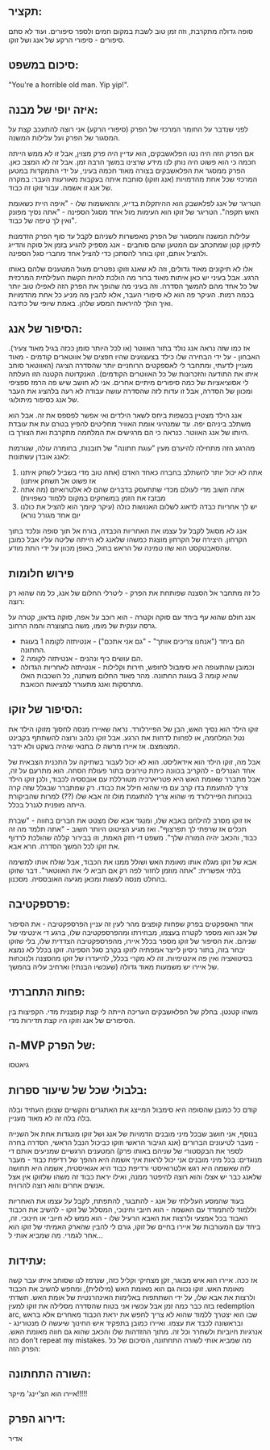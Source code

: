 ## תקציר:
סופה גדולה מתקרבת, וזה זמן טוב לשבת במקום חמים ולספר סיפורים. ועוד לא סתם סיפורים - סיפורי הרקע של אנג ושל זוקו.

## סיכום במשפט:
"You're a horrible old man. Yip yip!".

## איזה יופי של מבנה:
לפני שנדבר על החומר המרכזי של הפרק (סיפורי הרקע) אני רוצה להתעכב קצת על המסגור של הפרק ועל עלילות המשנה.

אם הפרק הזה היה נטו הפלאשבקים, הוא עדיין היה פרק מצוין, אבל זו לא ממש הייתה חכמה כי הוא פשוט היה נותן לנו מידע שרצינו במשך הרבה זמן. אבל זה לא המצב כאן. הפרק ממסגר את הפלאשבקים בצורה מאוד חכמה בעיני, על ידי התמקדות במטען המרכזי שכל אחת מהדמויות (אנג וזוקו) סוחבת איתה בעקבות מאורעות העבר: במקרה של אנג זו אשמה. עבור זוקו זה כבוד.

הטריגר של אנג לפלאשבק הוא ההיתקלות בדייג, וההאשמות שלו - "איפה היית כשאומת האש תקפה". הטריגר של זוקו הוא העימות מול אחד מסגל הספינה - "אתה נסיך מפונק ואין לך טיפה של כבוד".

עלילות המשנה והמסגור של הפרק מאפשרות לשניהם לקבל עד סוף הפרק הזדמנות לתיקון קטן שמתכתב עם המטען שהם סוחבים - אנג מספיק להגיע בזמן אל סוקה והדייג ולהציל אותם, זוקו בוחר להסתכן כדי להציל אחד מחברי סגל הספינה.

אלו לא תיקונים מאוד גדולים, וזה לא שאנג וזוקו נפטרים מעול המטענים שלהם באותו הרגע. אבל בעיני יש כאן איתות מאוד ברור מה הולכת להיות הקשת העלילתית המרכזית של כל אחד מהם להמשך הסדרה. וזה בעיני מה שהופך את הפרק הזה לאפילו טוב יותר בכמה רמות. העיקר פה הוא לא סיפורי העבר, אלא להבין מה מניע כל אחת מהדמויות ואיך הולך להיראות המסע שלהן.
באמת שיופי של כתיבה.
## הסיפור של אנג:
אז כמו שזה נראה אנג נולד בתור האווטר (או לכל היותר סומן ככזה בגיל מאוד צעיר). האבחון - על ידי הבחירה שלו כילד בצעצועים שהיו חפצים של אווטארים קודמים - מאוד מעניין לדעתי, ומתחבר לי לאספקטים הרוחניים יותר שהסדרה הציגה (האווטאר סוחב איתו את התודעה והזכרונות של כל האווטרים הקודמים). האנקדוטה הקטנה הזו העלתה לי אסוציאציות של כמה סיפורים מיתיים אחרים. אני לא חושב שיש פה הרמז ספציפי ומכוון של הסדרה, אבל זו עדות לזה שהסדרה עושה עבודה לא רעה בלהציג את העבר של אנג כסיפור מיתולוגי.

אנג הילד מצטיין בכשפות ביחס לשאר הילדים ואי אפשר לפספס את זה. אבל הוא משתלב ביניהם יפה. עד שמנהיגי אומת האוויר מחליטים להפיץ בטרם עת את עובדת היותו של אנג האווטר. כנראה כי הם מרגישים את המלחמה מתקרבת ואת הצורך בו.

מהרגע הזה מתחילה להיערם מעין "עוגת חתונה" של תובנות, בחומרה עולה, שגורמות לאנג אובדן עשתונות: 
1. אתה לא יכול יותר להשתלב בחברה כאחד האדם (אתה טוב מדי בשביל לשחק איתנו אז פשוט אל תשחק איתנו)
2. אתה חשוב מדי לעולם מכדי שתתעסק בדברים שהם לא אלטרואיזם (מה אתה מבזבז את הזמן במשחקים במקום ללמוד כשפויות)
3. יש לך אחריות כבדה לדאוג לשלום האנושות כולה (עיקר קיומך הוא להציל את כולנו יום אחד מגורל נורא)

אנג לא מסוגל לקבל על עצמו את האחריות הכבדה, בורח אל תוך סופה ונלכד בתוך הקרחון. היצירה של הקרחון מוצגת כמשהו שלאנג לא הייתה שליטה עליו אבל כמובן שהסאבטקסט הוא שזו טמינה של הראש בחול, באופן מכוון על ידי התת מודע.
## פירוש חלומות
כל זה מתחבר אל הסצנה שפותחת את הפרק - ליטרלי החלום של אנג, כל מה שהוא רק רוצה:

אנג חולם שהוא עף ביחד עם סוקה וקטרה - הוא רוכב על אפה, סוקה בדאון, קטרה על גרסה ענקית של מומו, משה בחצוצרה והמה הרחוב.
* הם ביחד ("אנחנו צריכים אותך" - "גם אני אתכם") - אנטיתזה לקומה 1 בעוגת החתונה.
* הם עושים כיף ונהנים - אנטיתזה לקומה 2.
* וכמובן שהתעופה היא סימבול לחופש, חירות וקלילות - אנטיתזה לאחריות הגדולה שהיא קומה 3 בעוגת החתונה.
מהר מאוד החלום משתנה, כל השכבות האלו מתרסקות ואנג מתעורר למציאות הכואבת.
## הסיפור של זוקו:
זוקו הילד הוא נסיך האש, הבן של הפיירלורד. נראה שאיירו מנסה לחסוך מזוקו הילד את נטל המלחמה, או לפחות לדחות את הרגע. אבל זוקו נלהב ורוצה להשתתף בקבינט המצומצם. אז איירו מרשה לו בתנאי שיהיה בשקט ולא ידבר.

אבל מה, זוקו הילד הוא אידאליסט. הוא לא יכול לעבור בשתיקה על התכנית הצבאית של אחד הגנרלים - להקריב בכוונה כיתת טירונים בתור פעולת הסחה. הוא מתרעם על זה, אבל מתברר שאומת האש היא פטריארכיה מטורללת עם אובססיה לכבוד, ולכן זוקו הילד צריך להתעמת בדו קרב עם מי שהוא חילל את כבודו. רק שמתברר שבגלל שזה קרה בנוכחות הפיירלורד מי שהוא צריך להתעמת מולו זה אבא שלו (??) למרות שהביקורת הייתה מופנית לגנרל בכלל.

אז זוקו מסרב להילחם באבא שלו, ומנגד אבא שלו מצטט את חברים בחווה - "שברת תכלים אז שרפתי לך תפרצוף". ואז מגיע הציטוט היותר חשוב - "אתה תלמד מה זה כבוד, והכאב יהיה המורה שלך". משפט די חזק האמת, וזו בבירור קללה שהולכת לרדוף את זוקו לכל המשך הסדרה. חרא אבא.

אבא של זוקו מגלה אותו מאומת האש ושולל ממנו את הכבוד, אבל שולח אותו למשימה בלתי אפשרית: "אתה מוזמן לחזור לפה רק אם תביא לי את האווטאר". דבר שזוקו בהחלט מנסה לעשות ומכאן מגיעה האובססיה. מסכנון.

## פרספקטיבה:
אחד האספקטים בפרק שפחות קופצים מהר לעין זה עניין הפרספקטיבה - את הסיפור של אנג הוא מספר לקטרה בעצמו, מבחירתו ומהפרספקטיבה שלו, ברגע די אינטימי של שניהם.
את הסיפור של זוקו מספר בכלל איירו, מהפרספקטיבה הצדדית שלו, בלי שזוקו יבחר בזה, בתור ניסיון לייצר אמפתיה לזוקו בקרב סגל הספינה. זוקו בכלל לא נמצא בסיטואציה ואין פה אינטימיות. זה לא מקרי בכלל, להיעדרו של זוקו מהסצנה ולנוכחות של איירו יש משמעות מאוד גדולה (שעכשיו הבנתי) וארחיב עליה בהמשך.
## פחות התחברתי:
משהו קטנטן. בחלק של הפלאשבקים העריכה הייתה לי קצת קופצנית מדי. הקפיצות בין הסיפורים של אנג וזוקו היו קצת תדירות מדי.
## ה-MVP של הפרק:
גיאטסו
## בלבולי שכל של שיעור ספרות:
קודם כל כמובן שהסופה היא סימבול המייצג את האתגרים והקשיים שצופן העתיד ובלה בלה בלה זה לא מאוד מעניין.

בנוסף, אני חושב שבכל מיני מובנים הדמויות של אנג ושל זוקו מונגדות אחת אל השנייה - מעבר לטיעונים הברורים (אנג הגיבור הראשי וזוקו כביכול הנבל הראשי, הסדרה בחרה לספר את הבקסטורי של שניהם באותו פרק) המטענים הרגשיים שמניעים אותם די מנוגדים: בכל מיני מובנים אני יכול לראות איך אשמה היא ההפך של רדיפת כבוד - מעבר לזה שאשמה היא רגש אלטרואיסטי ורדיפת כבוד היא אגואיסטית, אשמה היא תחושה שלאנג כבר יש אצלו והוא רוצה להיפטר ממנה, ואילו יראת כבוד זה משהו שלזוקו אין אצל אנשים אחרים והוא רוצה להרוויח.

בעוד שהמסע העלילתי של אנג - להתבגר, להתפתח, לקבל על עצמו את האחריות וללמוד להתמודד עם האשמה - הוא חיובי וחינוכי, המסלול של זוקו - להשיב את הכבוד האבוד בכל אמצעי ולרצות את האבא הרעיל שלו - הוא ממש לא חיובי או חינוכי. זה, ביחד עם המעורבות של איירו בחיים של זוקו, גורם לי להבין שהארק האמיתי של זוקו הוא אחר לגמרי. מה שמביא אותי ל...

## עתידות:
אז ככה. איירו הוא איש מבוגר, זקן מצחיקי וקליל כזה, שנרמז לנו שסוחב איתו עבר קשה מאומת האש. זוקו נכווה גם הוא מאומת האש (מילולית), ומחפש להשיב את הכבוד ולרצות את אבא שלו, על ידי השתתפות באלימות האינהרנטית של אומת האש. חשדתי בזה כבר כמה זמן אבל עכשיו אני בטוח שהסדרה מסלילה את זוקו למעין redemption arc, שבו הוא יצטרך ללמוד שהוא לא צריך לחפש את יראת הכבוד מאחרים אלא בראש ובראשונה לכבד את עצמו. ואיירו כמובן בתפקיד איש החינוך שיעשה לו מנטורינג - אנרגיות חיוביות ולשחרר וכל זה. מתוך ההזדהות שלו והכאב שהוא גם חווה מאומת האש. כזה don't repeat my mistakes. מה שמביא אותי לשורה התחתונה, הסיכום של כל הפרק הזה:
## השורה התחתונה:
איירו הוא הצ'יינג' מייקר!!!!!
## דירוג הפרק:
אדיר